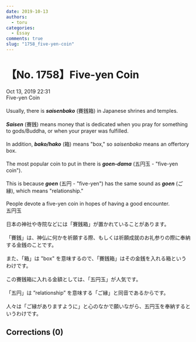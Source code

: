 ```yaml
---
date: 2019-10-13
authors:
  - toru
categories:
  - Essay
comments: true
slug: "1758_five-yen-coin"
---
```


# 【No. 1758】Five-yen Coin
<div class="date">Oct 13, 2019 22:31</div>
<div id="post"><div id="body_show_ori">
Five-yen Coin<br/><br/>Usually, there is <strong><em>saisenbako</em></strong> (賽銭箱) in Japanese shrines and temples.<br/><br/><strong><em>Saisen</em></strong> (賽銭) means money that is dedicated when you pray for something to gods/Buddha, or when your prayer was fulfilled.<br/><br/>In addition, <strong><em>bako/hako</em></strong> (箱) means "box," so <em>saisenbako</em> means an offertory box.<br/><br/>The most popular coin to put in there is <strong><em>goen-dama</em></strong> (五円玉 - "five-yen coin").<br/><br/>This is because <strong><em>goen</em></strong> (五円 - "five-yen") has the same sound as <strong><em>goen</em></strong> (ご縁), which means "relationship."<br/><br/>People devote a five-yen coin in hopes of having a good encounter.
</div></div>

<!-- more -->

<div id="post_ja"><div id="body_show_mo">
五円玉<br/><br/>日本の神社や寺院などには「賽銭箱」が置かれていることがあります。<br/><br/>「賽銭」は、神仏に何かを祈願する際、もしくは祈願成就のお礼参りの際に奉納する金銭のことです。<br/><br/>また、「箱」は "box" を意味するので、「賽銭箱」はその金銭を入れる箱というわけです。<br/><br/>この賽銭箱に入れる金額としては、「五円玉」が人気です。<br/><br/>「五円」は ”relationship” を意味する「ご縁」と同音であるからです。<br/><br/>人々は「ご縁がありますように」と心のなかで願いながら、五円玉を奉納するというわけです。
</div></div>

## Corrections (0)
